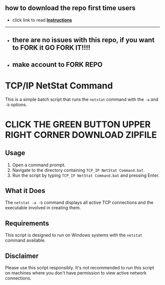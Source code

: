 ## how to download the repo first time users

  - click link to read [**Instructions**](https://www.fnbubbles420.org/Instructions-On-How-To-Download-Repo)

-----

- ##   there are no issues with this repo, if you want to FORK it GO FORK IT!!!!
- ##   make account to FORK REPO


# TCP/IP NetStat Command 

This is a simple batch script that runs the `netstat` command with the `-a` and `-b` options.



# CLICK THE GREEN BUTTON UPPER RIGHT CORNER DOWNLOAD ZIPFILE


## Usage

1. Open a command prompt.
2. Navigate to the directory containing `TCP_IP NetStat Command.bat`.
3. Run the script by typing `TCP_IP NetStat Command.bat` and pressing Enter.

## What it Does

The `netstat -a -b` command displays all active TCP connections and the executable involved in creating them.

## Requirements

This script is designed to run on Windows systems with the `netstat` command available.

## Disclaimer

Please use this script responsibly. It's not recommended to run this script on machines where you don't have permission to view active network connections.
